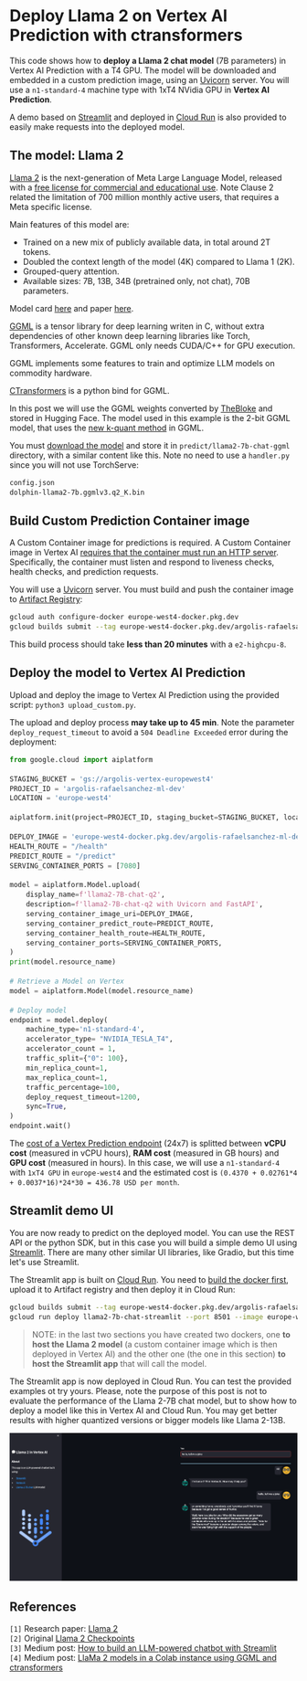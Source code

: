 #  Deploy Llama 2 on Vertex AI Prediction with ctransformers

This code shows how to **deploy a Llama 2 chat model** (7B parameters) in Vertex AI Prediction with a T4 GPU. The model will be downloaded and embedded in a custom prediction image, using an [Uvicorn](https://www.uvicorn.org/) server. You will use a `n1-standard-4` machine type with 1xT4 NVidia GPU in **Vertex AI Prediction**.

A demo based on [Streamlit](https://streamlit.io/) and deployed in [Cloud Run](https://cloud.google.com/run) is also provided to easily make requests into the deployed model.


## The model: Llama 2

[Llama 2](https://ai.meta.com/llama/) is the next-generation of Meta Large Language Model, released with a [free license for commercial and educational use](https://github.com/facebookresearch/llama/blob/main/LICENSE). Note Clause 2 related the limitation of 700 million monthly active users, that requires a Meta specific license.

Main features of this model are:

* Trained on a new mix of publicly available data, in total around 2T tokens.
* Doubled the context length of the model (4K) compared to Llama 1 (2K).
* Grouped-query attention.
* Available sizes: 7B, 13B, 34B (pretrained only, not chat), 70B parameters.

Model card [here](https://github.com/facebookresearch/llama/blob/main/MODEL_CARD.md) and paper [here](https://arxiv.org/abs/2307.09288).

[GGML](https://github.com/ggerganov/ggml) is a tensor library for deep learning writen in C, without extra dependencies of other known deep learning libraries like Torch, Transformers, Accelerate. GGML only needs CUDA/C++ for GPU execution.

GGML implements some features to train and optimize LLM models on commodity hardware. 

[CTransformers](https://github.com/marella/ctransformers) is a python bind for GGML.

In this post we will use the GGML weights converted by [TheBloke](https://huggingface.co/TheBloke) and stored in Hugging Face. The model used in this example is the 2-bit GGML model, that uses the [new k-quant method](https://github.com/ggerganov/llama.cpp/pull/1684) in GGML. 

You must [download the model](https://huggingface.co/TheBloke/Dolphin-Llama2-7B-GGML/tree/main) and store it in `predict/llama2-7b-chat-ggml` directory, with a similar content like this. Note no need to use a `handler.py` since you will not use TorchServe:
```sh
config.json
dolphin-llama2-7b.ggmlv3.q2_K.bin
```


## Build Custom Prediction Container image 

A Custom Container image for predictions is required. A Custom Container image in Vertex AI [requires that the container must run an HTTP server](https://cloud.google.com/ai-platform-unified/docs/predictions/custom-container-requirements#image). Specifically, the container must listen and respond to liveness checks, health checks, and prediction requests. 

You will use a [Uvicorn](https://www.uvicorn.org/) server. You must build and push the container image to [Artifact Registry](https://cloud.google.com/artifact-registry):
```sh
gcloud auth configure-docker europe-west4-docker.pkg.dev
gcloud builds submit --tag europe-west4-docker.pkg.dev/argolis-rafaelsanchez-ml-dev/ml-pipelines-repo/llama2-7b-chat-q2 --machine-type=e2-highcpu-8 --timeout="2h" --disk-size=300
```

This build process should take **less than 20 minutes**  with a `e2-highcpu-8`.


## Deploy the model to Vertex AI Prediction

Upload and deploy the image to Vertex AI Prediction using the provided script: `python3 upload_custom.py`. 

The upload and deploy process **may take up to 45 min**. Note the parameter `deploy_request_timeout` to avoid a `504 Deadline Exceeded` error during the deployment:
```python
from google.cloud import aiplatform

STAGING_BUCKET = 'gs://argolis-vertex-europewest4'
PROJECT_ID = 'argolis-rafaelsanchez-ml-dev'
LOCATION = 'europe-west4'

aiplatform.init(project=PROJECT_ID, staging_bucket=STAGING_BUCKET, location=LOCATION)

DEPLOY_IMAGE = 'europe-west4-docker.pkg.dev/argolis-rafaelsanchez-ml-dev/ml-pipelines-repo/llama2-7b-chat-q2' 
HEALTH_ROUTE = "/health"
PREDICT_ROUTE = "/predict"
SERVING_CONTAINER_PORTS = [7080]

model = aiplatform.Model.upload(
    display_name=f'llama2-7B-chat-q2',    
    description=f'llama2-7B-chat-q2 with Uvicorn and FastAPI',
    serving_container_image_uri=DEPLOY_IMAGE,
    serving_container_predict_route=PREDICT_ROUTE,
    serving_container_health_route=HEALTH_ROUTE,
    serving_container_ports=SERVING_CONTAINER_PORTS,
)
print(model.resource_name)

# Retrieve a Model on Vertex
model = aiplatform.Model(model.resource_name)

# Deploy model
endpoint = model.deploy(
    machine_type='n1-standard-4', 
    accelerator_type= "NVIDIA_TESLA_T4",
    accelerator_count = 1,
    traffic_split={"0": 100}, 
    min_replica_count=1,
    max_replica_count=1,
    traffic_percentage=100,
    deploy_request_timeout=1200,
    sync=True,
)
endpoint.wait()
```

The [cost of a Vertex Prediction endpoint](https://cloud.google.com/vertex-ai/pricing#prediction-prices) (24x7) is splitted between **vCPU cost** (measured in vCPU hours), **RAM cost** (measured in GB hours) and **GPU cost** (measured in hours). In this case, we will use a `n1-standard-4` with `1xT4 GPU` in `europe-west4` and the estimated cost is `(0.4370 + 0.02761*4 + 0.0037*16)*24*30 = 436.78 USD per month`.


## Streamlit demo UI

You are now ready to predict on the deployed model. You can use the REST API or the python SDK, but in this case you will build a simple demo UI using [Streamlit](https://streamlit.io/). There are many other similar UI libraries, like Gradio, but this time let's use Streamlit.

The Streamlit app is built on [Cloud Run](https://cloud.google.com/run). You need to [build the docker first](https://docs.streamlit.io/knowledge-base/tutorials/deploy/docker), upload it to Artifact registry and then deploy it in Cloud Run:
```sh
gcloud builds submit --tag europe-west4-docker.pkg.dev/argolis-rafaelsanchez-ml-dev/ml-pipelines-repo/llama2-7b-chat-streamlit 
gcloud run deploy llama2-7b-chat-streamlit --port 8501 --image europe-west4-docker.pkg.dev/argolis-rafaelsanchez-ml-dev/ml-pipelines-repo/llama2-7b-chat-streamlit --allow-unauthenticated --region=europe-west4 --platform=managed  
```

> NOTE: in the last two sections you have created two dockers, one **to host the Llama 2 model** (a custom container image which is then deployed in Vertex AI) and the other one (the one in this section) **to host the Streamlit app** that will call the model.

The Streamlit app is now deployed in Cloud Run. You can test the provided examples ot try yours. Please, note the purpose of this post is not to evaluate the performance of the Llama 2-7B chat model, but to show how to deploy a model like this in Vertex AI and Cloud Run. You may get better results with higher quantized versions or bigger models like Llama 2-13B.

![Streamlit app](images/streamlit_app.png)


## References

`[1]` Research paper: [Llama 2](https://arxiv.org/abs/2307.09288)      
`[2]` Original [Llama 2 Checkpoints](https://github.com/facebookresearch/llama#download)        
`[3]` Medium post: [How to build an LLM-powered chatbot with Streamlit](https://medium.com/streamlit/how-to-build-an-llm-powered-chatbot-with-streamlit-a1bf0b2701e8)      
`[4]` Medium post: [LlaMa 2 models in a Colab instance using GGML and ctransformers](https://vilsonrodrigues.medium.com/run-llama-2-models-in-a-colab-instance-using-ggml-and-ctransformers-41c1d6f0e6ad)    